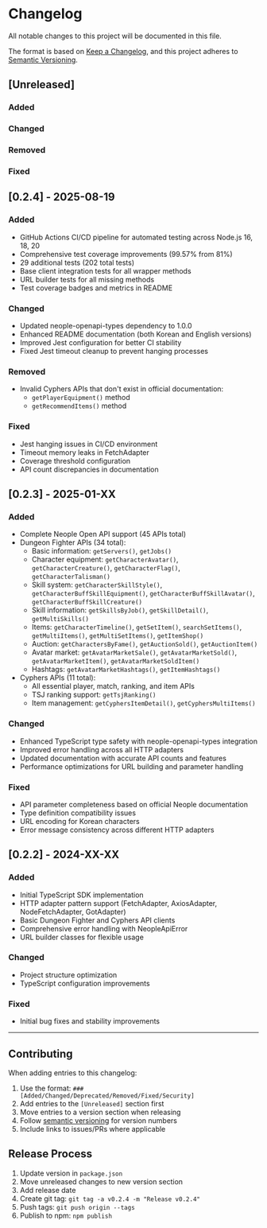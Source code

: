 # Changelog

All notable changes to this project will be documented in this file.

The format is based on [Keep a Changelog](https://keepachangelog.com/en/1.0.0/),
and this project adheres to [Semantic Versioning](https://semver.org/spec/v2.0.0.html).

## [Unreleased]

### Added

### Changed

### Removed

### Fixed

## [0.2.4] - 2025-08-19

### Added
- GitHub Actions CI/CD pipeline for automated testing across Node.js 16, 18, 20
- Comprehensive test coverage improvements (99.57% from 81%)
- 29 additional tests (202 total tests)
- Base client integration tests for all wrapper methods
- URL builder tests for all missing methods
- Test coverage badges and metrics in README

### Changed
- Updated neople-openapi-types dependency to 1.0.0
- Enhanced README documentation (both Korean and English versions)
- Improved Jest configuration for better CI stability
- Fixed Jest timeout cleanup to prevent hanging processes

### Removed
- Invalid Cyphers APIs that don't exist in official documentation:
  - `getPlayerEquipment()` method
  - `getRecommendItems()` method

### Fixed
- Jest hanging issues in CI/CD environment
- Timeout memory leaks in FetchAdapter
- Coverage threshold configuration
- API count discrepancies in documentation

## [0.2.3] - 2025-01-XX

### Added
- Complete Neople Open API support (45 APIs total)
- Dungeon Fighter APIs (34 total):
  - Basic information: `getServers()`, `getJobs()`
  - Character equipment: `getCharacterAvatar()`, `getCharacterCreature()`, `getCharacterFlag()`, `getCharacterTalisman()`
  - Skill system: `getCharacterSkillStyle()`, `getCharacterBuffSkillEquipment()`, `getCharacterBuffSkillAvatar()`, `getCharacterBuffSkillCreature()`
  - Skill information: `getSkillsByJob()`, `getSkillDetail()`, `getMultiSkills()`
  - Items: `getCharacterTimeline()`, `getSetItem()`, `searchSetItems()`, `getMultiItems()`, `getMultiSetItems()`, `getItemShop()`
  - Auction: `getCharactersByFame()`, `getAuctionSold()`, `getAuctionItem()`
  - Avatar market: `getAvatarMarketSale()`, `getAvatarMarketSold()`, `getAvatarMarketItem()`, `getAvatarMarketSoldItem()`
  - Hashtags: `getAvatarMarketHashtags()`, `getItemHashtags()`
- Cyphers APIs (11 total):
  - All essential player, match, ranking, and item APIs
  - TSJ ranking support: `getTsjRanking()`
  - Item management: `getCyphersItemDetail()`, `getCyphersMultiItems()`

### Changed
- Enhanced TypeScript type safety with neople-openapi-types integration
- Improved error handling across all HTTP adapters
- Updated documentation with accurate API counts and features
- Performance optimizations for URL building and parameter handling

### Fixed
- API parameter completeness based on official Neople documentation
- Type definition compatibility issues
- URL encoding for Korean characters
- Error message consistency across different HTTP adapters

## [0.2.2] - 2024-XX-XX

### Added
- Initial TypeScript SDK implementation
- HTTP adapter pattern support (FetchAdapter, AxiosAdapter, NodeFetchAdapter, GotAdapter)
- Basic Dungeon Fighter and Cyphers API clients
- Comprehensive error handling with NeopleApiError
- URL builder classes for flexible usage

### Changed
- Project structure optimization
- TypeScript configuration improvements

### Fixed
- Initial bug fixes and stability improvements

---

## Contributing

When adding entries to this changelog:

1. Use the format: `### [Added/Changed/Deprecated/Removed/Fixed/Security]`
2. Add entries to the `[Unreleased]` section first
3. Move entries to a version section when releasing
4. Follow [semantic versioning](https://semver.org/) for version numbers
5. Include links to issues/PRs where applicable

## Release Process

1. Update version in `package.json`
2. Move unreleased changes to new version section
3. Add release date
4. Create git tag: `git tag -a v0.2.4 -m "Release v0.2.4"`
5. Push tags: `git push origin --tags`
6. Publish to npm: `npm publish`
